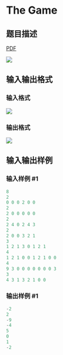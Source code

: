 # The Game

## 题目描述

[problemUrl]: https://uva.onlinejudge.org/index.php?option=com_onlinejudge&Itemid=8&category=243&page=show_problem&problem=3332

[PDF](https://uva.onlinejudge.org/external/121/p12180.pdf)

![](https://cdn.luogu.com.cn/upload/vjudge_pic/UVA12180/16a88a771e906fb853da4bd14f48d1290fcba98f.png)

## 输入输出格式

### 输入格式

![](https://cdn.luogu.com.cn/upload/vjudge_pic/UVA12180/32b4cba094ef8fa5de7d2a853af7d645f91b7705.png)

### 输出格式

![](https://cdn.luogu.com.cn/upload/vjudge_pic/UVA12180/2787fd949538c6d6dd4a320652aa2e01bfca2ccf.png)

## 输入输出样例

### 输入样例 #1

```cpp
8
2
0 0 0 2 0 0
2
2 0 0 0 0 0
2
2 4 0 2 4 3
2
2 0 0 3 2 1
3
1 2 1 3 0 1 2 1
4
1 2 1 0 0 1 2 1 0 0
4
9 3 0 0 0 0 0 0 0 3
3
4 3 1 3 2 1 0 0
```


### 输出样例 #1

```cpp
-2
2
-9
-4
5
0
1
-2
```


